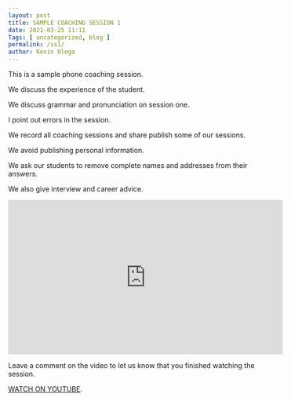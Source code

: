 ```yaml
--- 
layout: post 
title: SAMPLE COACHING SESSION 1
date: 2021-03-25 11:11
Tags: [ uncategorized, blog ]
permalink: /ss1/ 
author: Kevin Olega 
--- 
```

This is a sample phone coaching session.

We discuss the experience of the student.

We discuss grammar and pronunciation on session one.

I point out errors in the session.

We record all coaching sessions and share publish some of our sessions.

We avoid publishing personal information.

We ask our students to remove complete names and addresses from their answers.

We also give interview and career advice.

<iframe width="560" height="315" src="https://www.youtube.com/embed/7X-XOJ1SCMc" title="YouTube video player" frameborder="0" allow="accelerometer; autoplay; clipboard-write; encrypted-media; gyroscope; picture-in-picture" allowfullscreen></iframe>

Leave a comment on the video to let us know that you finished watching the session.

[WATCH ON YOUTUBE](https://www.youtube.com/watch?v=7X-XOJ1SCMc).

